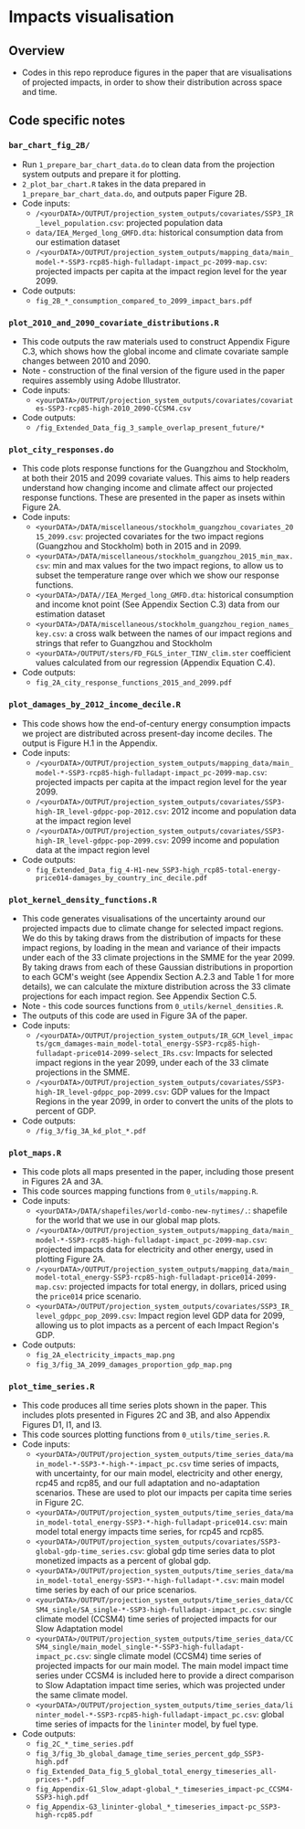 # Impacts visualisation

## Overview 
- Codes in this repo reproduce figures in the paper that are visualisations of projected impacts, in order to show their distribution across space and time. 

## Code specific notes

### `bar_chart_fig_2B/`
- Run `1_prepare_bar_chart_data.do` to clean data from the projection system outputs and prepare it for plotting. 
- `2_plot_bar_chart.R` takes in the data prepared in `1_prepare_bar_chart_data.do`, and outputs paper Figure 2B. 
- Code inputs:
	- `/<yourDATA>/OUTPUT/projection_system_outputs/covariates/SSP3_IR_level_population.csv`: projected population data
	- `data/IEA_Merged_long_GMFD.dta`: historical consumption data from our estimation dataset
	- `/<yourDATA>/OUTPUT/projection_system_outputs/mapping_data/main_model-*-SSP3-rcp85-high-fulladapt-impact_pc-2099-map.csv`: projected impacts per capita at the impact region level for the year 2099.
- Code outputs: 
	- `fig_2B_*_consumption_compared_to_2099_impact_bars.pdf`

### `plot_2010_and_2090_covariate_distributions.R`
- This code outputs the raw materials used to construct Appendix Figure C.3, which shows how the global income and climate covariate sample changes between 2010 and 2090.
- Note - construction of the final version of the figure used in the paper requires assembly using Adobe Illustrator.
- Code inputs:
	- `<yourDATA>/OUTPUT/projection_system_outputs/covariates/covariates-SSP3-rcp85-high-2010_2090-CCSM4.csv`
- Code outputs: 
	- `/fig_Extended_Data_fig_3_sample_overlap_present_future/*`

### `plot_city_responses.do`
- This code plots response functions for the Guangzhou and Stockholm, at both their 2015 and 2099 covariate values. This aims to help readers understand how changing income and climate affect our projected response functions. These are presented in the paper as insets within Figure 2A. 
- Code inputs:
	- `<yourDATA>/DATA/miscellaneous/stockholm_guangzhou_covariates_2015_2099.csv`: projected covariates for the two impact regions  (Guangzhou and Stockholm) both in 2015 and in 2099. 
	- `<yourDATA>/DATA/miscellaneous/stockholm_guangzhou_2015_min_max.csv`: min and max values for the two impact regions, to allow us to subset the temperature range over which we show our response functions. 
	- `<yourDATA>/DATA//IEA_Merged_long_GMFD.dta`: historical consumption and income knot point (See Appendix Section C.3) data from our estimation dataset
	- `<yourDATA>/DATA/miscellaneous/stockholm_guangzhou_region_names_key.csv`: a cross walk between the names of our impact regions and strings that refer to Guangzhou and Stockholm
	- `<yourDATA>/OUTPUT/sters/FD_FGLS_inter_TINV_clim.ster` coefficient values calculated from our regression (Appendix Equation C.4). 
- Code outputs: 
	- `fig_2A_city_response_functions_2015_and_2099.pdf`

### `plot_damages_by_2012_income_decile.R`
- This code shows how the end-of-century energy consumption impacts we project are distributed across present-day income deciles. The output is Figure H.1 in the Appendix. 
- Code inputs:
	- `/<yourDATA>/OUTPUT/projection_system_outputs/mapping_data/main_model-*-SSP3-rcp85-high-fulladapt-impact_pc-2099-map.csv`: projected impacts per capita at the impact region level for the year 2099.
	- `/<yourDATA>/OUTPUT/projection_system_outputs/covariates/SSP3-high-IR_level-gdppc-pop-2012.csv`: 2012 income and population data at the impact region level
	- `/<yourDATA>/OUTPUT/projection_system_outputs/covariates/SSP3-high-IR_level-gdppc-pop-2099.csv`: 2099 income and population data at the impact region level
- Code outputs: 
	- `fig_Extended_Data_fig_4-H1-new_SSP3-high_rcp85-total-energy-price014-damages_by_country_inc_decile.pdf`

### `plot_kernel_density_functions.R`
- This code generates visualisations of the uncertainty around our projected impacts due to climate change for selected impact regions. We do this by taking draws from the distribution of impacts for these impact regions, by loading in the mean and variance of their impacts under each of the 33 climate projections in the SMME for the year 2099. By taking draws from each of these Gaussian distributions in proportion to each GCM's weight (see Appendix Section A.2.3 and Table 1 for more details), we can calculate the mixture distribution across the 33 climate projections for each impact region. See Appendix Section C.5.
- Note - this code sources functions from `0_utils/kernel_densities.R`. 
- The outputs of this code are used in Figure 3A of the paper.
- Code inputs:
	- `/<yourDATA>/OUTPUT/projection_system_outputs/IR_GCM_level_impacts/gcm_damages-main_model-total_energy-SSP3-rcp85-high-fulladapt-price014-2099-select_IRs.csv`: Impacts for selected impact regions in the year 2099, under each of the 33 climate projections in the SMME. 
	- `/<yourDATA>/OUTPUT/projection_system_outputs/covariates/SSP3-high-IR_level-gdppc_pop-2099.csv`: GDP values for the Impact Regions in the year 2099, in order to convert the units of the plots to percent of GDP. 
- Code outputs: 
	- `/fig_3/fig_3A_kd_plot_*.pdf`

### `plot_maps.R`
- This code plots all maps presented in the paper, including those present in Figures 2A and 3A. 
- This code sources mapping functions from `0_utils/mapping.R`. 
- Code inputs:
	- `<yourDATA>/DATA/shapefiles/world-combo-new-nytimes/.`: shapefile for the world that we use in our global map plots. 
	- `/<yourDATA>/OUTPUT/projection_system_outputs/mapping_data/main_model-*-SSP3-rcp85-high-fulladapt-impact_pc-2099-map.csv`: projected impacts data for electricity and other energy, used in plotting Figure 2A. 
	- `/<yourDATA>/OUTPUT/projection_system_outputs/mapping_data/main_model-total_energy-SSP3-rcp85-high-fulladapt-price014-2099-map.csv`: projected impacts for total energy, in dollars, priced using the `price014` price scenario.
	- `<yourDATA>/OUTPUT/projection_system_outputs/covariates/SSP3_IR_level_gdppc_pop_2099.csv`: Impact region level GDP data for 2099, allowing us to plot impacts as a percent of each Impact Region's GDP.
- Code outputs: 
	- `fig_2A_electricity_impacts_map.png`
	- `fig_3/fig_3A_2099_damages_proportion_gdp_map.png`
	
### `plot_time_series.R`
- This code produces all time series plots shown in the paper. This includes plots presented in Figures 2C and 3B, and also Appendix Figures D1, I1, and I3. 
- This code sources plotting functions from `0_utils/time_series.R`. 
- Code inputs:
	- `<yourDATA>/OUTPUT/projection_system_outputs/time_series_data/main_model-*-SSP3-*-high-*-impact_pc.csv` time series of impacts, with uncertainty, for our main model, electricity and other energy, rcp45 and rcp85, and our full adaptation and no-adaptation scenarios. These are used to plot our impacts per capita time series in Figure 2C.
	- `<yourDATA>/OUTPUT/projection_system_outputs/time_series_data/main_model-total_energy-SSP3-*-high-fulladapt-price014.csv`: main model total energy impacts time series, for rcp45 and rcp85. 
	- `<yourDATA>/OUTPUT/projection_system_outputs/covariates/SSP3-global-gdp-time_series.csv`: global gdp time series data to plot monetized impacts as a percent of global gdp. 
	- `<yourDATA>/OUTPUT/projection_system_outputs/time_series_data/main_model-total_energy-SSP3-*-high-fulladapt-*.csv`: main model time series by each of our price scenarios. 
	- `<yourDATA>/OUTPUT/projection_system_outputs/time_series_data/CCSM4_single/SA_single-*-SSP3-high-fulladapt-impact_pc.csv`: single climate model (CCSM4) time series of projected impacts for our Slow Adaptation model
	- `<yourDATA>/OUTPUT/projection_system_outputs/time_series_data/CCSM4_single/main_model_single-*-SSP3-high-fulladapt-impact_pc.csv`: single climate model (CCSM4) time series of projected impacts for our main model. The main model impact time series under CCSM4 is included here to provide a direct comparison to Slow Adaptation impact time series, which was projected under the same climate model. 
	- `<yourDATA>/OUTPUT/projection_system_outputs/time_series_data/lininter_model-*-SSP3-rcp85-high-fulladapt-impact_pc.csv`: global time series of impacts for the `lininter` model, by fuel type. 
- Code outputs: 
	- `fig_2C_*_time_series.pdf`
	- `fig_3/fig_3b_global_damage_time_series_percent_gdp_SSP3-high.pdf`
	- `fig_Extended_Data_fig_5_global_total_energy_timeseries_all-prices-*.pdf`
	- `fig_Appendix-G1_Slow_adapt-global_*_timeseries_impact-pc_CCSM4-SSP3-high.pdf`
	- `fig_Appendix-G3_lininter-global_*_timeseries_impact-pc_SSP3-high-rcp85.pdf`
	

